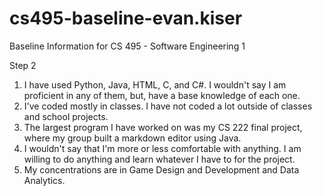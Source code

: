 # cs495-baseline-evan.kiser
Baseline Information for CS 495 - Software Engineering 1

Step 2 
1) I have used Python, Java, HTML, C, and C#. I wouldn't say I am proficient in any of them, but, have a base knowledge of each one.
2) I've coded mostly in classes. I have not coded a lot outside of classes and school projects.
3) The largest program I have worked on was my CS 222 final project, where my group built a markdown editor using Java.
4) I wouldn't say that I'm more or less comfortable with anything. I am willing to do anything and learn whatever I have to for the project.
5) My concentrations are in Game Design and Development and Data Analytics. 
